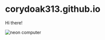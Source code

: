 # corydoak313.github.io

Hi there!

<picture>
  <source media="(prefers-color-scheme: dark)" srcset="blob:https://www.pinterest.com/189540fe-c413-426f-92fc-c3cf00780a86">
  <source media="(prefers-color-scheme: light)" srcset="https://www.peakpx.com/en/hd-wallpaper-desktop-kgaty">
  <img alt="neon computer" src="https://www.shutterstock.com/video/clip-3483067579-hello-world-neon-text-animation--perfect
">
</picture>
